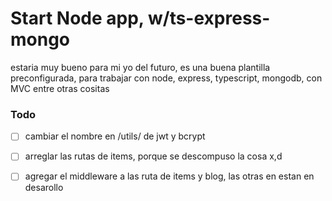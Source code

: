 # Start Node app, w/ts-express-mongo

estaria muy bueno para mi yo del futuro, es una buena plantilla preconfigurada, para trabajar con node, express, typescript, mongodb, con MVC entre otras cositas

### Todo

- [ ] cambiar el nombre en /utils/ de jwt y bcrypt
- [ ] arreglar las rutas de items, porque se descompuso la cosa  x,d
- [ ] agregar el middleware a las ruta de items y blog, las otras en estan en desarollo

